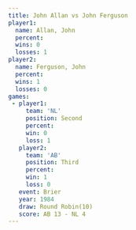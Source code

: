 ```yaml
---
title: John Allan vs John Ferguson
player1:              
  name: Allan, John   
  percent:            
  wins: 0             
  losses: 1           
player2:              
  name: Ferguson, John
  percent:            
  wins: 1             
  losses: 0           
games:
 - player1:          
     team: 'NL'      
     position: Second
     percent:        
     win: 0          
     loss: 1         
   player2:         
     team: 'AB'     
     position: Third
     percent:       
     win: 1         
     loss: 0        
   event: Brier         
   year: 1984           
   draw: Round Robin(10)
   score: AB 13 - NL 4  
---
```

